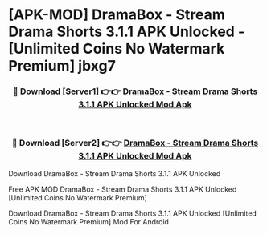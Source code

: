 # [APK-MOD] DramaBox - Stream Drama Shorts 3.1.1 APK Unlocked - [Unlimited Coins No Watermark Premium] jbxg7



<div align="center">
<h3>🔴 Download [Server1] 👉👉 <a href="https://momento.my/?title=DramaBox_-_Stream_Drama_Shorts_3.1.1_APK_Unlocked">DramaBox - Stream Drama Shorts 3.1.1 APK Unlocked Mod Apk</a></h3><br>

<h3>🔴 Download [Server2] 👉👉 <a href="https://momento.my/?title=DramaBox_-_Stream_Drama_Shorts_3.1.1_APK_Unlocked">DramaBox - Stream Drama Shorts 3.1.1 APK Unlocked Mod Apk</a></h3>
</div>



Download DramaBox - Stream Drama Shorts 3.1.1 APK Unlocked 

Free APK MOD DramaBox - Stream Drama Shorts 3.1.1 APK Unlocked [Unlimited Coins No Watermark Premium]

Download DramaBox - Stream Drama Shorts 3.1.1 APK Unlocked [Unlimited Coins No Watermark Premium] Mod For Android
